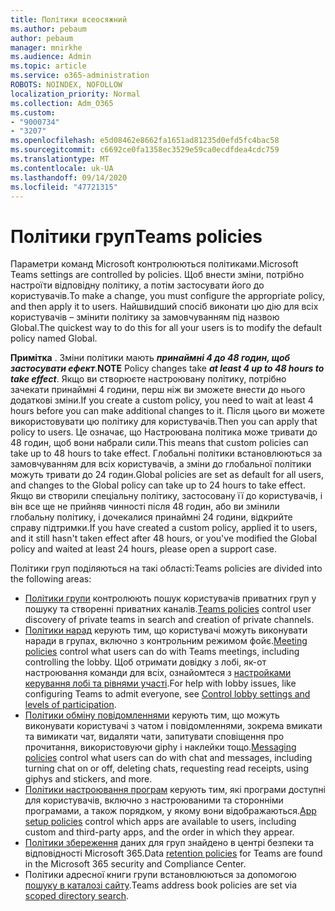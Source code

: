 ```yaml
---
title: Політики всеосяжний
ms.author: pebaum
author: pebaum
manager: mnirkhe
ms.audience: Admin
ms.topic: article
ms.service: o365-administration
ROBOTS: NOINDEX, NOFOLLOW
localization_priority: Normal
ms.collection: Adm_O365
ms.custom:
- "9000734"
- "3207"
ms.openlocfilehash: e5d08462e8662fa1651ad81235d0efd5fc4bac58
ms.sourcegitcommit: c6692ce0fa1358ec3529e59ca0ecdfdea4cdc759
ms.translationtype: MT
ms.contentlocale: uk-UA
ms.lasthandoff: 09/14/2020
ms.locfileid: "47721315"
---
```

# <a name="teams-policies"></a><span data-ttu-id="92ac2-102">Політики груп</span><span class="sxs-lookup"><span data-stu-id="92ac2-102">Teams policies</span></span>

<span data-ttu-id="92ac2-103">Параметри команд Microsoft контролюються політиками.</span><span class="sxs-lookup"><span data-stu-id="92ac2-103">Microsoft Teams settings are controlled by policies.</span></span> <span data-ttu-id="92ac2-104">Щоб внести зміни, потрібно настроїти відповідну політику, а потім застосувати його до користувачів.</span><span class="sxs-lookup"><span data-stu-id="92ac2-104">To make a change, you must configure the appropriate policy, and then apply it to users.</span></span> <span data-ttu-id="92ac2-105">Найшвидший спосіб виконати цю дію для всіх користувачів – змінити політику за замовчуванням під назвою Global.</span><span class="sxs-lookup"><span data-stu-id="92ac2-105">The quickest way to do this for all your users is to modify the default policy named Global.</span></span> 

<span data-ttu-id="92ac2-106">**Примітка** . Зміни політики мають ***принаймні 4 до 48 годин, щоб застосувати ефект***.</span><span class="sxs-lookup"><span data-stu-id="92ac2-106">**NOTE** Policy changes take ***at least 4 up to 48 hours to take effect***.</span></span> <span data-ttu-id="92ac2-107">Якщо ви створюєте настроювану політику, потрібно зачекати принаймні 4 години, перш ніж ви зможете внести до нього додаткові зміни.</span><span class="sxs-lookup"><span data-stu-id="92ac2-107">If you create a custom policy, you need to wait at least 4 hours before you can make additional changes to it.</span></span> <span data-ttu-id="92ac2-108">Після цього ви можете використовувати цю політику для користувачів.</span><span class="sxs-lookup"><span data-stu-id="92ac2-108">Then you can apply that policy to users.</span></span> <span data-ttu-id="92ac2-109">Це означає, що Настроювана політика може тривати до 48 годин, щоб вони набрали сили.</span><span class="sxs-lookup"><span data-stu-id="92ac2-109">This means that custom policies can take up to 48 hours to take effect.</span></span> <span data-ttu-id="92ac2-110">Глобальні політики встановлюються за замовчуванням для всіх користувачів, а зміни до глобальної політики можуть тривати до 24 годин.</span><span class="sxs-lookup"><span data-stu-id="92ac2-110">Global policies are set as default for all users, and changes to the Global policy can take up to 24 hours to take effect.</span></span> <span data-ttu-id="92ac2-111">Якщо ви створили спеціальну політику, застосовану її до користувачів, і він все ще не прийняв чинності після 48 годин, або ви змінили глобальну політику, і дочекалися принаймні 24 години, відкрийте справу підтримки.</span><span class="sxs-lookup"><span data-stu-id="92ac2-111">If you have created a custom policy, applied it to users, and it still hasn't taken effect after 48 hours, or you've modified the Global policy and waited at least 24 hours, please open a support case.</span></span>

<span data-ttu-id="92ac2-112">Політики груп поділяються на такі області:</span><span class="sxs-lookup"><span data-stu-id="92ac2-112">Teams policies are divided into the following areas:</span></span>

- <span data-ttu-id="92ac2-113">[Політики групи](https://docs.microsoft.com/MicrosoftTeams/teams-policies) контролюють пошук користувачів приватних груп у пошуку та створенні приватних каналів.</span><span class="sxs-lookup"><span data-stu-id="92ac2-113">[Teams policies](https://docs.microsoft.com/MicrosoftTeams/teams-policies) control user discovery of private teams in search and creation of private channels.</span></span>  
- <span data-ttu-id="92ac2-114">[Політики нарад](https://docs.microsoft.com/microsoftteams/meeting-policies-in-teams) керують тим, що користувачі можуть виконувати наради в групах, включно з контрольним режимом фойє.</span><span class="sxs-lookup"><span data-stu-id="92ac2-114">[Meeting policies](https://docs.microsoft.com/microsoftteams/meeting-policies-in-teams) control what users can do with Teams meetings, including controlling the lobby.</span></span> <span data-ttu-id="92ac2-115">Щоб отримати довідку з лобі, як-от настроювання команди для всіх, ознайомтеся з [настройками керування лобі та рівнями участі](https://docs.microsoft.com/alchemyinsights/bypass-lobby).</span><span class="sxs-lookup"><span data-stu-id="92ac2-115">For help with lobby issues, like configuring Teams to admit everyone, see [Control lobby settings and levels of participation](https://docs.microsoft.com/alchemyinsights/bypass-lobby).</span></span>
- <span data-ttu-id="92ac2-116">[Політики обміну повідомленнями](https://docs.microsoft.com/microsoftteams/messaging-policies-in-teams) керують тим, що можуть виконувати користувачі з чатом і повідомленнями, зокрема вмикати та вимикати чат, видаляти чати, запитувати сповіщення про прочитання, використовуючи giphy і наклейки тощо.</span><span class="sxs-lookup"><span data-stu-id="92ac2-116">[Messaging policies](https://docs.microsoft.com/microsoftteams/messaging-policies-in-teams) control what users can do with chat and messages, including turning chat on or off, deleting chats, requesting read receipts, using giphys and stickers, and more.</span></span>
- <span data-ttu-id="92ac2-117">[Політики настроювання програм](https://docs.microsoft.com/MicrosoftTeams/teams-app-setup-policies) керують тим, які програми доступні для користувачів, включно з настроюваними та сторонніми програмами, а також порядком, у якому вони відображаються.</span><span class="sxs-lookup"><span data-stu-id="92ac2-117">[App setup policies](https://docs.microsoft.com/MicrosoftTeams/teams-app-setup-policies) control which apps are available to users, including custom and third-party apps, and the order in which they appear.</span></span>  
- <span data-ttu-id="92ac2-118">[Політики збереження](https://docs.microsoft.com/microsoftteams/retention-policies) даних для груп знайдено в центрі безпеки та відповідності Microsoft 365.</span><span class="sxs-lookup"><span data-stu-id="92ac2-118">Data [retention policies](https://docs.microsoft.com/microsoftteams/retention-policies) for Teams are found in the Microsoft 365 security and Compliance Center.</span></span>
- <span data-ttu-id="92ac2-119">Політики адресної книги групи встановлюються за допомогою [пошуку в каталозі сайту](https://docs.microsoft.com/MicrosoftTeams/teams-scoped-directory-search).</span><span class="sxs-lookup"><span data-stu-id="92ac2-119">Teams address book policies are set via [scoped directory search](https://docs.microsoft.com/MicrosoftTeams/teams-scoped-directory-search).</span></span>